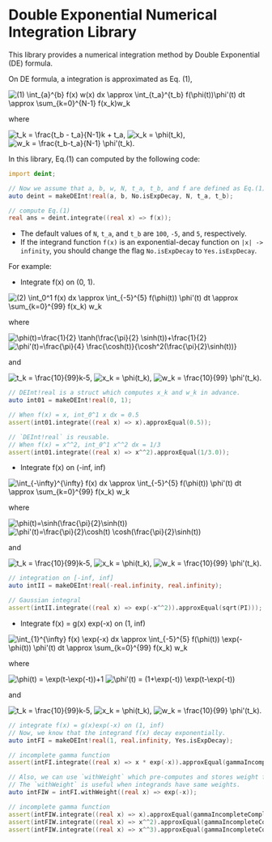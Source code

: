 # Double Exponential Numerical Integration Library

This library provides a numerical integration method by Double Exponential (DE) formula.

On DE formula, a integration is approximated as Eq. (1),

<img src="https://latex.codecogs.com/gif.latex?(1)&space;\int_{a}^{b}&space;f(x)&space;dx&space;\approx&space;\int_{t_a}^{t_b}&space;f(\phi(t))\phi'(t)&space;dt&space;\approx&space;\sum_{k=0}^{N-1}&space;f(x_k)w_k" title="(1) \int_{a}^{b} f(x) w(x) dx \approx \int_{t_a}^{t_b} f(\phi(t))\phi'(t) dt \approx \sum_{k=0}^{N-1} f(x_k)w_k" />

where

<img src="https://latex.codecogs.com/gif.latex?t_k&space;=&space;\frac{t_b&space;-&space;t_a}{N-1}k&space;&plus;&space;t_a" title="t_k = \frac{t_b - t_a}{N-1}k + t_a" />, 
<img src="https://latex.codecogs.com/gif.latex?x_k&space;=&space;\phi(t_k)" title="x_k = \phi(t_k)" />, 
<img src="https://latex.codecogs.com/gif.latex?w_k&space;=&space;\frac{t_b-t_a}{N-1}&space;\phi'(t_k)" title="w_k = \frac{t_b-t_a}{N-1} \phi'(t_k)" />.

In this library, Eq.(1) can computed by the following code:

```d
import deint;

// Now we assume that a, b, w, N, t_a, t_b, and f are defined as Eq.(1).
auto deint = makeDEInt!real(a, b, No.isExpDecay, N, t_a, t_b);

// compute Eq.(1)
real ans = deint.integrate((real x) => f(x));
```

* The default values of `N`, `t_a`, and `t_b` are `100`, `-5`, and `5`, respectively.
* If the integrand function `f(x)` is an exponential-decay function on `|x| -> infinity`, you should change the flag `No.isExpDecay` to `Yes.isExpDecay`.


For example:

+ Integrate f(x) on (0, 1).

<img src="https://latex.codecogs.com/gif.latex?(2)&space;\int_0^1&space;f(x)&space;dx&space;\approx&space;\int_{-5}^{5}&space;f(\phi(t))&space;\phi'(t)&space;dt&space;\approx&space;\sum_{k=0}^{99}&space;f(x_k)&space;w_k" title="(2) \int_0^1 f(x) dx \approx \int_{-5}^{5} f(\phi(t)) \phi'(t) dt \approx \sum_{k=0}^{99} f(x_k) w_k" />

where

<img src="https://latex.codecogs.com/gif.latex?\phi(t)=\frac{1}{2}&space;\tanh(\frac{\pi}{2}&space;\sinh(t))&plus;\frac{1}{2}" title="\phi(t)=\frac{1}{2} \tanh(\frac{\pi}{2} \sinh(t))+\frac{1}{2}" />

<img src="https://latex.codecogs.com/gif.latex?\phi'(t)=\frac{\pi}{4}&space;\frac{\cosh(t)}{\cosh^2(\frac{\pi}{2}\sinh(t))}" title="\phi'(t)=\frac{\pi}{4} \frac{\cosh(t)}{\cosh^2(\frac{\pi}{2}\sinh(t))}" />

and 

<img src="https://latex.codecogs.com/gif.latex?t_k&space;=&space;\frac{10}{99}k-5" title="t_k = \frac{10}{99}k-5" />, 
<img src="https://latex.codecogs.com/gif.latex?x_k&space;=&space;\phi(t_k)" title="x_k = \phi(t_k)" />, 
<img src="https://latex.codecogs.com/gif.latex?w_k&space;=&space;\frac{10}{99}&space;\phi'(t_k)" title="w_k = \frac{10}{99} \phi'(t_k)" />.


```d
// DEInt!real is a struct which computes x_k and w_k in advance.
auto int01 = makeDEInt!real(0, 1);

// When f(x) = x, int_0^1 x dx = 0.5
assert(int01.integrate((real x) => x).approxEqual(0.5));

// `DEInt!real` is reusable.
// When f(x) = x^^2, int_0^1 x^^2 dx = 1/3
assert(int01.integrate((real x) => x^^2).approxEqual(1/3.0));
```


+ Integrate f(x) on (-inf, inf)

<img src="https://latex.codecogs.com/gif.latex?\int_{-\infty}^{\infty}&space;f(x)&space;dx&space;\approx&space;\int_{-5}^{5}&space;f(\phi(t))&space;\phi'(t)&space;dt&space;\approx&space;\sum_{k=0}^{99}&space;f(x_k)&space;w_k" title="\int_{-\infty}^{\infty} f(x) dx \approx \int_{-5}^{5} f(\phi(t)) \phi'(t) dt \approx \sum_{k=0}^{99} f(x_k) w_k" />

where

<img src="https://latex.codecogs.com/gif.latex?\phi(t)=\sinh(\frac{\pi}{2}\sinh(t))" title="\phi(t)=\sinh(\frac{\pi}{2}\sinh(t))" />

<img src="https://latex.codecogs.com/gif.latex?\phi'(t)=\frac{\pi}{2}\cosh(t)&space;\cosh(\frac{\pi}{2}\sinh(t))" title="\phi'(t)=\frac{\pi}{2}\cosh(t) \cosh(\frac{\pi}{2}\sinh(t))" />

and 

<img src="https://latex.codecogs.com/gif.latex?t_k&space;=&space;\frac{10}{99}k-5" title="t_k = \frac{10}{99}k-5" />, 
<img src="https://latex.codecogs.com/gif.latex?x_k&space;=&space;\phi(t_k)" title="x_k = \phi(t_k)" />, 
<img src="https://latex.codecogs.com/gif.latex?w_k&space;=&space;\frac{10}{99}&space;\phi'(t_k)" title="w_k = \frac{10}{99} \phi'(t_k)" />.


```d
// integration on [-inf, inf]
auto intII = makeDEInt!real(-real.infinity, real.infinity);

// Gaussian integral
assert(intII.integrate((real x) => exp(-x^^2)).approxEqual(sqrt(PI)));
```

+ Integrate f(x) = g(x) exp(-x) on (1, inf)

<img src="https://latex.codecogs.com/gif.latex?\int_{1}^{\infty}&space;f(x)&space;dx&space;\approx&space;\int_{-5}^{5}&space;f(\phi(t))&space;\phi'(t)&space;dt&space;\approx&space;\sum_{k=0}^{99}&space;f(x_k)&space;w_k" title="\int_{1}^{\infty} f(x) \exp(-x) dx \approx \int_{-5}^{5} f(\phi(t)) \exp(-\phi(t)) \phi'(t) dt \approx \sum_{k=0}^{99} f(x_k) w_k" />

where

<img src="https://latex.codecogs.com/gif.latex?\phi(t)&space;=&space;\exp(t-\exp(-t))&plus;1" title="\phi(t) = \exp(t-\exp(-t))+1" />

<img src="https://latex.codecogs.com/gif.latex?\phi'(t)&space;=&space;(1&plus;\exp(-t))&space;\exp(t-\exp(-t))" title="\phi'(t) = (1+\exp(-t)) \exp(t-\exp(-t))" />

and 

<img src="https://latex.codecogs.com/gif.latex?t_k&space;=&space;\frac{10}{99}k-5" title="t_k = \frac{10}{99}k-5" />, 
<img src="https://latex.codecogs.com/gif.latex?x_k&space;=&space;\phi(t_k)" title="x_k = \phi(t_k)" />, 
<img src="https://latex.codecogs.com/gif.latex?w_k&space;=&space;\frac{10}{99}&space;\phi'(t_k)" title="w_k = \frac{10}{99} \phi'(t_k)" />.

```d
// integrate f(x) = g(x)exp(-x) on (1, inf)
// Now, we know that the integrand f(x) decay exponentially.
auto intFI = makeDEInt!real(1, real.infinity, Yes.isExpDecay);

// incomplete gamma function
assert(intFI.integrate((real x) => x * exp(-x)).approxEqual(gammaIncompleteCompl(2, 1) * gamma(2)));

// Also, we can use `withWeight` which pre-computes and stores weight function.
// The `withWeight` is useful when integrands have same weights.
auto intFIW = intFI.withWeight((real x) => exp(-x));

// incomplete gamma function
assert(intFIW.integrate((real x) => x).approxEqual(gammaIncompleteCompl(2, 1) * gamma(2)));
assert(intFIW.integrate((real x) => x^^2).approxEqual(gammaIncompleteCompl(3, 1) * gamma(3)));
assert(intFIW.integrate((real x) => x^^3).approxEqual(gammaIncompleteCompl(4, 1) * gamma(4)));
```
